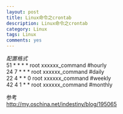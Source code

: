 ```yaml
---
layout: post
title: Linux命令之crontab
description: Linux命令之crontab
category: Linux
tags: Linux
comments: yes
---
```


*配置格式*  
51 * * * * root xxxxxx_command #hourly  
24 7 * * * root xxxxxx_command #daily  
22 4 * * 0 root xxxxxx_command #weekly  
42 4 1 * * root xxxxxx_command #monthly

参考  
<http://my.oschina.net/indestiny/blog/195065>
